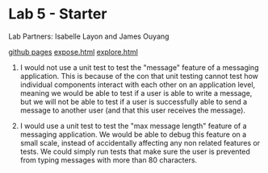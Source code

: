 # Lab 5 - Starter
Lab Partners: Isabelle Layon and James Ouyang

[github pages](https://ilayon.github.io/Lab5_Starter/)
[expose.html](https://ilayon.github.io/Lab5_Starter/expose.html)
[explore.html](https://ilayon.github.io/Lab5_Starter/explore.html)

1) I would not use a unit test to test the "message" feature of a messaging application. This is because of the con that unit testing cannot test how individual components
interact with each other on an application level, meaning we would be able to test if a user is able to write a message, but we will not be able to test if a user is successfully
able to send a message to another user (and that this user receives the message).

2) I would use a unit test to test the "max message length" feature of a messaging application. We would be able to debug this feature on a small scale, instead of accidentally affecting
any non related features or tests. We could simply run tests that make sure the user is prevented from typing messages with more than 80 characters.

